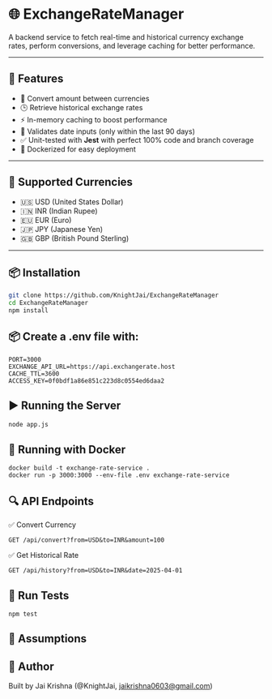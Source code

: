 # 🌐 ExchangeRateManager

A backend service to fetch real-time and historical currency exchange rates, perform conversions, and leverage caching for better performance.

---

## 🚀 Features

- 🔁 Convert amount between currencies
- 🕒 Retrieve historical exchange rates
- ⚡ In-memory caching to boost performance
- 📅 Validates date inputs (only within the last 90 days)
- ✅ Unit-tested with **Jest** with perfect 100% code and branch coverage
- 🐳 Dockerized for easy deployment

---

## 💱 Supported Currencies

- 🇺🇸 USD (United States Dollar)  
- 🇮🇳 INR (Indian Rupee)  
- 🇪🇺 EUR (Euro)  
- 🇯🇵 JPY (Japanese Yen)  
- 🇬🇧 GBP (British Pound Sterling)

---

## 📦 Installation

```bash
git clone https://github.com/KnightJai/ExchangeRateManager
cd ExchangeRateManager
npm install
```


## 📦 Create a .env file with:

```env
PORT=3000
EXCHANGE_API_URL=https://api.exchangerate.host
CACHE_TTL=3600
ACCESS_KEY=0f0bdf1a86e851c223d8c0554ed6daa2
```

## ▶️ Running the Server
```bash
node app.js
```



## 🐳 Running with Docker
```
docker build -t exchange-rate-service .
docker run -p 3000:3000 --env-file .env exchange-rate-service
```

## 🔍 API Endpoints
✅ Convert Currency
```
GET /api/convert?from=USD&to=INR&amount=100
```

✅ Get Historical Rate
```
GET /api/history?from=USD&to=INR&date=2025-04-01
```


## 🧪 Run Tests
```
npm test
```

## 📌 Assumptions

## 🙌 Author
Built by Jai Krishna (@KnightJai, jaikrishna0603@gmail.com)
